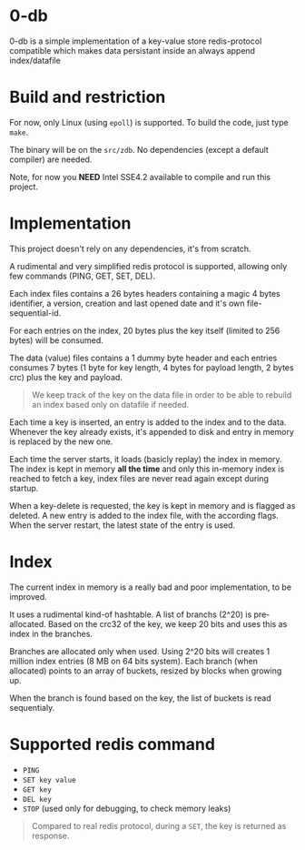 # 0-db
0-db is a simple implementation of a key-value store redis-protocol compatible which
makes data persistant inside an always append index/datafile

# Build and restriction
For now, only Linux (using `epoll`) is supported. To build the code, just type `make`.

The binary will be on the `src/zdb`. No dependencies (except a default compiler) are needed.

Note, for now you **NEED** Intel SSE4.2 available to compile and run this project.

# Implementation
This project doesn't rely on any dependencies, it's from scratch.

A rudimental and very simplified redis protocol is supported, allowing only few commands (PING, GET, SET, DEL).

Each index files contains a 26 bytes headers containing a magic 4 bytes identifier,
a version, creation and last opened date and it's own file-sequential-id.

For each entries on the index, 20 bytes plus the key itself (limited to 256 bytes) will be consumed.

The data (value) files contains a 1 dummy byte header and each entries consumes
7 bytes (1 byte for key length, 4 bytes for payload length, 2 bytes crc) plus the key and payload.

> We keep track of the key on the data file in order to be able to rebuild an index based only on datafile if needed.

Each time a key is inserted, an entry is added to the index and to the data. Whenever the key already exists, it's
appended to disk and entry in memory is replaced by the new one.

Each time the server starts, it loads (basicly replay) the index in memory. The index is kept in memory 
**all the time** and only this in-memory index is reached to fetch a key, index files are
never read again except during startup.

When a key-delete is requested, the key is kept in memory and is flagged as deleted. A new entry is added
to the index file, with the according flags. When the server restart, the latest state of the entry is used.

# Index
The current index in memory is a really bad and poor implementation, to be improved.

It uses a rudimental kind-of hashtable. A list of branchs (2^20) is pre-allocated.
Based on the crc32 of the key, we keep 20 bits and uses this as index in the branches.

Branches are allocated only when used. Using 2^20 bits will creates 1 million index entries (8 MB on 64 bits system).
Each branch (when allocated) points to an array of buckets, resized by blocks when growing up.

When the branch is found based on the key, the list of buckets is read sequentialy.

# Supported redis command
- `PING`
- `SET key value`
- `GET key`
- `DEL key`
- `STOP` (used only for debugging, to check memory leaks)

> Compared to real redis protocol, during a `SET`, the key is returned as response.

